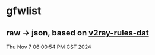 # gfwlist
## raw -> json, based on [v2ray-rules-dat](https://github.com/Loyalsoldier/v2ray-rules-dat)
Thu Nov  7 06:00:54 PM CST 2024

